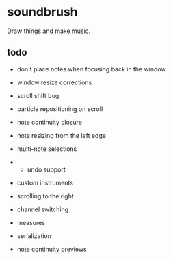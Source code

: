 # soundbrush
Draw things and make music.

## todo

* don't place notes when focusing back in the window
* window resize corrections
* scroll shift bug
* particle repositioning on scroll
* note continuity closure

* note resizing from the left edge
* multi-note selections
* * undo support

* custom instruments
* scrolling to the right
* channel switching
* measures
* serialization

* note continuity previews